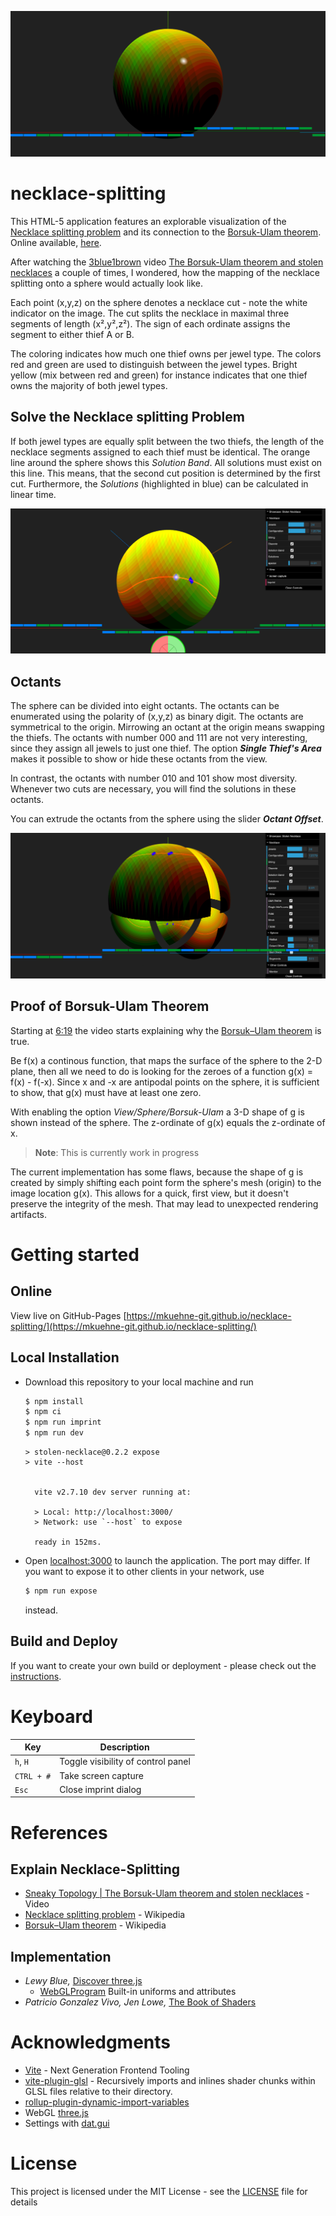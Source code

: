![Necklace-splitting](./src/images/necklace.png)
# necklace-splitting
This HTML-5 application features an explorable visualization of the [Necklace splitting problem](https://en.wikipedia.org/wiki/Necklace_splitting_problem) and its connection to the [Borsuk-Ulam theorem](https://en.wikipedia.org/wiki/Borsuk%E2%80%93Ulam_theorem). Online available, [here](https://mkuehne-git.github.io/necklace-splitting/).

After watching the [3blue1brown](https://www.youtube.com/channel/UCYO_jab_esuFRV4b17AJtAw) video [The Borsuk-Ulam theorem and stolen necklaces](https://youtu.be/yuVqxCSsE7c) a couple of times, I wondered, how the mapping of the necklace splitting onto a sphere would actually look like.

Each point (x,y,z) on the sphere denotes a necklace cut - note the white indicator on the image. The cut splits the necklace in maximal three segments of length (x²,y²,z²). The sign of each ordinate assigns the segment to either thief A or B.

The coloring indicates how much one thief owns per jewel type. The colors red and green are used to distinguish between the jewel types. Bright yellow (mix between red and green) for instance indicates that one thief owns the majority of both jewel types.

## Solve the Necklace splitting Problem
If both jewel types are equally split between the two thiefs, the length of the necklace segments assigned to each thief must be identical. The orange line around the sphere shows this *Solution Band*. All solutions must exist on this line. This means, that the second cut position is determined by the first cut. Furthermore, the *Solutions* (highlighted in blue) can be calculated in linear time.

![Solving necklace-split](./src/images/necklace-with-solution.png)

## Octants
The sphere can be divided into eight octants. The octants can be enumerated using the polarity of (x,y,z) as binary digit. The octants are symmetrical to the origin. Mirrowing an octant at the origin means swapping the thiefs. The octants with number 000 and 111 are not very interesting, since they assign all jewels to just one thief. The option ***Single Thief's Area*** makes it possible to show or hide these octants from the view.

In contrast, the octants with number 010 and 101 show most diversity. Whenever two cuts are necessary, you will find the solutions in these octants.

You can extrude the octants from the sphere using the slider ***Octant Offset***.

![necklace-octants-removed](./src/images/necklace-octants.png)

## Proof of Borsuk-Ulam Theorem

Starting at [6:19](https://youtu.be/yuVqxCSsE7c?t=379) the video starts explaining why the [Borsuk–Ulam theorem](https://en.wikipedia.org/wiki/Borsuk%E2%80%93Ulam_theorem) is true.

Be f(x) a continous function, that maps the surface of the sphere to the 2-D plane, then all we need to do is looking for the zeroes of a function g(x) = f(x) - f(-x). Since x and -x are antipodal points on the sphere, it is sufficient to show, that g(x) must have at least one zero.

With enabling the option *View/Sphere/Borsuk-Ulam* a 3-D shape of g is shown instead of the sphere. The z-ordinate of g(x) equals the z-ordinate of x.

> **Note**: This is currently work in progress

The current implementation has some flaws, because the shape of g is created by simply shifting each point form the sphere's mesh (origin) to the image location g(x). This allows for a quick, first view, but it doesn't preserve the integrity of the mesh. That may lead to unexpected rendering artifacts.

# Getting started

## Online
View live on GitHub-Pages [https://mkuehne-git.github.io/necklace-splitting/](https://mkuehne-git.github.io/necklace-splitting/)

## Local Installation
* Download this repository to your local machine and run

    ```bash
    $ npm install
    $ npm ci
    $ npm run imprint
    $ npm run dev
    ```

    ```
    > stolen-necklace@0.2.2 expose
    > vite --host

    
      vite v2.7.10 dev server running at:

      > Local: http://localhost:3000/
      > Network: use `--host` to expose

      ready in 152ms.
    ```

* Open [localhost:3000](http://localhost:3000) to launch the application. The port may differ. If you want to expose it to other clients in your network, use

    ```bash
    $ npm run expose
    ```  
    instead.
   
## Build and Deploy

If you want to create your own build or deployment - please check out the [instructions](BUILD.md).

# Keyboard

|Key|Description|
|---|---|
|```h```, ```H```|Toggle visibility of control panel|
|```CTRL + #```|Take screen capture|
|```Esc```|Close imprint dialog|

# References

## Explain Necklace-Splitting

* [Sneaky Topology | The Borsuk-Ulam theorem and stolen necklaces](https://youtu.be/yuVqxCSsE7c) - Video
* [Necklace splitting problem](https://en.wikipedia.org/wiki/Necklace_splitting_problem) - Wikipedia
* [Borsuk–Ulam theorem](https://en.wikipedia.org/wiki/Borsuk%E2%80%93Ulam_theorem) - Wikipedia

## Implementation

* *Lewy Blue,* [Discover three.js](https://discoverthreejs.com/)
    * [WebGLProgram](https://threejs.org/docs/#api/en/renderers/webgl/WebGLProgram) Built-in uniforms and attributes
* *Patricio Gonzalez Vivo, Jen Lowe,* [The Book of Shaders](https://thebookofshaders.com/)

# Acknowledgments

* [Vite](https://github.com/vitejs/vite) - Next Generation Frontend Tooling
* [vite-plugin-glsl](https://www.npmjs.com/package/vite-plugin-glsl) - Recursively imports and inlines shader chunks within GLSL files relative to their directory.
* [rollup-plugin-dynamic-import-variables](https://www.npmjs.com/package/rollup-plugin-dynamic-import-variables)
* WebGL [three.js](https://threejs.org/)
* Settings with [dat.gui](https://github.com/dataarts/dat.gui)

# License

This project is licensed under the MIT License - see the [LICENSE](https://github.com/mkuehne-git/necklace-splitting/blob/main/LICENSE) file for details
